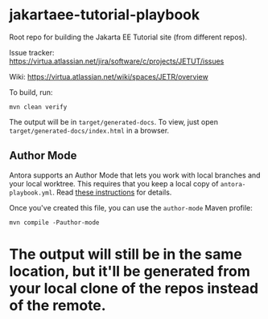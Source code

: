 # jakartaee-tutorial-playbook
Root repo for building the Jakarta EE Tutorial site (from different repos).

Issue tracker: https://virtua.atlassian.net/jira/software/c/projects/JETUT/issues

Wiki: https://virtua.atlassian.net/wiki/spaces/JETR/overview

To build, run:

```
mvn clean verify
```

The output will be in `target/generated-docs`. To view, just open `target/generated-docs/index.html` in a browser.

## Author Mode

Antora supports an Author Mode that lets you work with local branches and your local worktree. This requires that you keep a local copy of `antora-playbook.yml`. Read [these instructions](https://docs.antora.org/antora/latest/playbook/author-mode/) for details. 

Once you've created this file, you can use the `author-mode` Maven profile:

```
mvn compile -Pauthor-mode
```

The output will still be in the same location, but it'll be generated from your local clone of the repos instead of the remote.
=======

